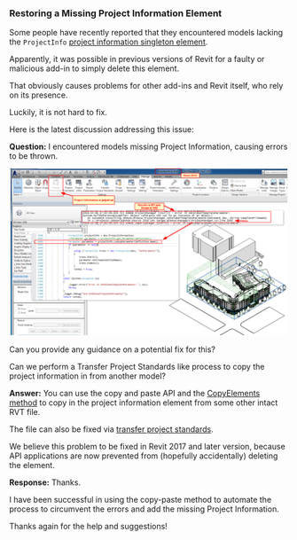 <head>
<meta http-equiv="Content-Type" content="text/html; charset=utf-8">
<link rel="stylesheet" type="text/css" href="bc.css">
<script src="run_prettify.js" type="text/javascript"></script>
<!--
<script src="https://google-code-prettify.googlecode.com/svn/loader/run_prettify.js" type="text/javascript"></script>
-->
</head>

<!---

Restoring a Missing Project Information Element #RevitAPI @AutodeskRevit #aec #bim #dynamobim @AutodeskForge

Some people have recently reported that they encountered models lacking the <code>ProjectInfo</code> project information singleton element.
Apparently, it was possible in previous versions of Revit for a faulty or malicious add-in to simply delete this element.
That obviously causes problems for other add-ins and Revit itself, who rely on its presence.
Luckily, it is not hard to fix.
Here is the latest discussion addressing this issue...

-->

### Restoring a Missing Project Information Element

Some people have recently reported that they encountered models lacking the `ProjectInfo` [project information singleton element](http://www.revitapidocs.com/2017/e90b12f3-9bf4-f536-3556-c9944cbf9f38.htm).

Apparently, it was possible in previous versions of Revit for a faulty or malicious add-in to simply delete this element.

That obviously causes problems for other add-ins and Revit itself, who rely on its presence.

Luckily, it is not hard to fix.

Here is the latest discussion addressing this issue:

**Question:** I encountered models missing Project Information, causing errors to be thrown.

<center>
<img src="img/missing_project_info.png" alt="Missing Project Information" width="500"/>
</center>

Can you provide any guidance on a potential fix for this?

Can we perform a Transfer Project Standards like process to copy the project information in from another model?

**Answer:** You can use the copy and paste API and
the [CopyElements method](http://www.revitapidocs.com/2017/b22df8f6-3fa3-e177-ffa5-ba6c639fb3dc.htm) to
copy in the project information element from some other intact RVT file.

The file can also be fixed via [transfer project standards](https://knowledge.autodesk.com/support/revit-products/troubleshooting/caas/sfdcarticles/sfdcarticles/Project-information-button-is-inactive-in-Revit.html).

We believe this problem to be fixed in Revit 2017 and later version, because API applications are now prevented from (hopefully accidentally) deleting the element.

**Response:** Thanks.

I have been successful in using the copy-paste method to automate the process to circumvent the errors and add the missing Project Information.
 
Thanks again for the help and suggestions!
